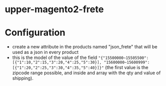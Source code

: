 # upper-magento2-frete
# Configuration
* create a new attribute in the products named "json_frete" that will be used as a json in every product
* this is the model of the value of the field ``` "{"15500000~15505500":[{"1":10,"2":15,"3":20,"4":25,"5":30}], "15600000~15600999":[{"1":20,"2":25,"3":30,"4":35,"5":40}]}" ``` (the first value is the zipcode range possible, and inside and array with the qty and value of shipping).
